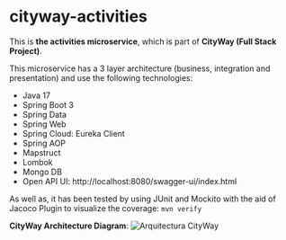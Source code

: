 # cityway-activities

This is **the activities microservice**, which is part of **CityWay (Full Stack Project)**.

This microservice has a 3 layer architecture (business, integration and presentation) and use the following technologies:

- Java 17
- Spring Boot 3
- Spring Data
- Spring Web
- Spring Cloud: Eureka Client
- Spring AOP
- Mapstruct
- Lombok
- Mongo DB
- Open API UI: [](http://localhost:8080/swagger-ui/index.html)http://localhost:8080/swagger-ui/index.html

As well as, it has been tested by using JUnit and Mockito with the aid of Jacoco Plugin to
visualize the coverage: ```mvn verify```

**CityWay Architecture Diagram**:
![Arquitectura CityWay](https://github.com/albabatista/cityway-activities/assets/83827688/5436e200-7d86-4a35-b125-bce52d136d1a)
